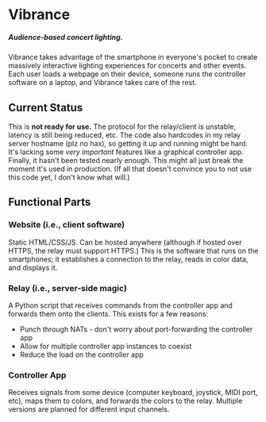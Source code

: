 # Vibrance
##### Audience-based concert lighting.

Vibrance takes advantage of the smartphone in everyone's pocket to create massively interactive lighting experiences for concerts and other events.
Each user loads a webpage on their device, someone runs the controller software on a laptop, and Vibrance takes care of the rest.


## Current Status

This is **not ready for use.** The protocol for the relay/client is unstable, latency is still being reduced, etc.
The code also hardcodes in my relay server hostname (plz no hax), so getting it up and running might be hard.
It's lacking some *very important* features like a graphical controller app.
Finally, it hasn't been tested nearly enough. This might all just break the moment it's used in production.
(If all that doesn't convince you to not use this code yet, I don't know what will.)

## Functional Parts

### Website (i.e., client software)

Static HTML/CSS/JS. Can be hosted anywhere (although if hosted over HTTPS, the relay must support HTTPS.)
This is the software that runs on the smartphones; it establishes a connection to the relay, reads in color data, and displays it.

### Relay (i.e., server-side magic)

A Python script that receives commands from the controller app and forwards them onto the clients.
This exists for a few reasons:

* Punch through NATs - don't worry about port-forwarding the controller app
* Allow for multiple controller app instances to coexist
* Reduce the load on the controller app

### Controller App

Receives signals from some device (computer keyboard, joystick, MIDI port, etc), maps them to colors, and forwards the colors to the relay.
Multiple versions are planned for different input channels.

